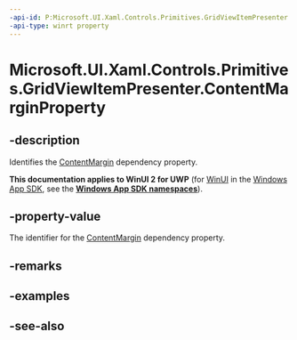 ```yaml
---
-api-id: P:Microsoft.UI.Xaml.Controls.Primitives.GridViewItemPresenter.ContentMarginProperty
-api-type: winrt property
---
```


<!-- Property syntax
public Windows.UI.Xaml.DependencyProperty ContentMarginProperty { get; }
-->

# Microsoft.UI.Xaml.Controls.Primitives.GridViewItemPresenter.ContentMarginProperty

## -description
Identifies the [ContentMargin](gridviewitempresenter_contentmargin.md) dependency property.

**This documentation applies to WinUI 2 for UWP** (for [WinUI](/windows/apps/winui/winui3/) in the [Windows App SDK](/windows/apps/windows-app-sdk/), see the **[Windows App SDK namespaces](/windows/windows-app-sdk/api/winrt/)**).

## -property-value
The identifier for the [ContentMargin](gridviewitempresenter_contentmargin.md) dependency property.

## -remarks

## -examples

## -see-also
